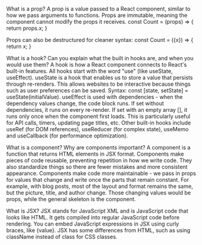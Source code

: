What is a prop?
A prop is a value passed to a React component, similar to how we pass arguments to functions. Props are immutable, meaning the component cannot modify the props it receives.
const Count = (props) => {
  return props.x;
}

<Count x={count} />
Props can also be destructured for cleaner syntax: const Count = ({x}) => { return x; }

What is a hook? Can you explain what the built in hooks are, and when you would use them?
A hook is how a React component connects to React's built-in features. All hooks start with the word "use" (like useState, useEffect).
useState is a hook that enables us to store a value that persists through re-renders. This allows websites to be interactive because things such as user preferences can be saved. Syntax: const [state, setState] = useState(initialValue).
useEffect is used with dependencies - when the dependency values change, the code block runs. If set without dependencies, it runs on every re-render. If set with an empty array [], it runs only once when the component first loads. This is particularly useful for API calls, timers, updating page titles, etc.
Other built-in hooks include useRef (for DOM references), useReducer (for complex state), useMemo and useCallback (for performance optimization).

What is a component? Why are components important?
A component is a function that returns HTML elements in JSX format.
Components make pieces of code reusable, preventing repetition in how we write code. They also standardize things so there are fewer mistakes and more consistent appearance. Components make code more maintainable - we pass in props for values that change and write once the parts that remain constant. For example, with blog posts, most of the layout and format remains the same, but the picture, title, and author change. Those changing values would be props, while the general skeleton is the component.

What is JSX?
JSX stands for JavaScript XML and is JavaScript code that looks like HTML. It gets compiled into regular JavaScript code before rendering. You can embed JavaScript expressions in JSX using curly braces, like {value}. JSX has some differences from HTML, such as using className instead of class for CSS classes.
